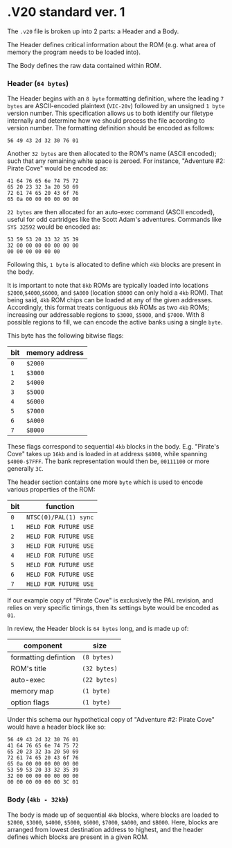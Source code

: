 # .V20 standard ver. 1
The `.v20` file is broken up into 2 parts: a Header and a Body. 
  
The Header defines critical information about the ROM (e.g. what area of memory the program needs to be loaded into). 
  
The Body defines the raw data contained within ROM.
  
### Header (`64 bytes`)
The Header begins with an `8 byte` formatting definition, where the leading `7 bytes` are ASCII-encoded plaintext (`VIC-20v`) followed by an unsigned `1 byte` version number. This specification allows us to both identify our filetype internally and determine how we should process the file according to version number.
The formatting definition should be encoded as follows:
```
56 49 43 2d 32 30 76 01
```

Another `32 bytes` are then allocated to the ROM's name (ASCII encoded); such that any remaining white space is zeroed.
For instance, "Adventure #2: Pirate Cove" would be encoded as:
```
41 64 76 65 6e 74 75 72
65 20 23 32 3a 20 50 69
72 61 74 65 20 43 6f 76
65 0a 00 00 00 00 00 00
```
  
`22 bytes` are then allocated for an auto-exec command (ASCII encoded), useful for odd cartridges like the Scott Adam's adventures. Commands like `SYS 32592` would be encoded as:
```
53 59 53 20 33 32 35 39
32 00 00 00 00 00 00 00
00 00 00 00 00 00
```

Following this, `1 byte` is allocated to define which `4kb` blocks are present in the body.
  
It is important to note that `8kb` ROMs are typically loaded into locations `$2000`,`$4000`,`$6000`, and `$A000` (location `$B000` can only hold a `4kb` ROM). That being said, `4kb` ROM chips can be loaded at any of the given addresses. Accordingly, this format treats contiguous `8kb` ROMs as two `4kb` ROMs; increasing our addressable regions to `$3000`, `$5000`, and `$7000`.
With 8 possible regions to fill, we can encode the active banks using a single `byte`. 

This byte has the following bitwise flags:

| bit | memory address |
|-----|----------------|
| `0` | `$2000`        |
| `1` | `$3000`        |
| `2` | `$4000`        |
| `3` | `$5000`        |
| `4` | `$6000`        |
| `5` | `$7000`        |
| `6` | `$A000`        |
| `7` | `$B000`        |

These flags correspond to sequential `4kb` blocks in the body. E.g. "Pirate's Cove" takes up `16kb` and is loaded in at address `$4000`, while spanning `$4000-$7FFF`. The bank representation would then be,
`00111100` or more generally `3C`.

The header section contains one more `byte` which is used to encode various properties of the ROM:

| bit | function               |
|-----|------------------------|
| `0` | `NTSC(0)/PAL(1) sync`    |
| `1` | `HELD FOR FUTURE USE` |
| `2` | `HELD FOR FUTURE USE` |
| `3` | `HELD FOR FUTURE USE` |
| `4` | `HELD FOR FUTURE USE` |
| `5` | `HELD FOR FUTURE USE` |
| `6` | `HELD FOR FUTURE USE` |
| `7` | `HELD FOR FUTURE USE` |

If our example copy of "Pirate Cove" is exclusively the PAL revision, and relies on very specific timings, then its settings byte would be encoded as `01`.

In review, the Header block is `64 bytes` long, and is made up of:

| component | size |
|-----------|------|
| formatting defintion | `(8 bytes)` |
| ROM's title | `(32 bytes)` |
| auto-exec | `(22 bytes)` |
| memory map | `(1 byte)`  |
| option flags | `(1 byte)` |

Under this schema our hypothetical copy of "Adventure #2: Pirate Cove" would have a header block like so:
```
56 49 43 2d 32 30 76 01
41 64 76 65 6e 74 75 72
65 20 23 32 3a 20 50 69
72 61 74 65 20 43 6f 76
65 0a 00 00 00 00 00 00
53 59 53 20 33 32 35 39
32 00 00 00 00 00 00 00
00 00 00 00 00 00 3C 01
```

### Body (`4kb - 32kb`)
The body is made up of sequential `4kb` blocks, where blocks are loaded to  `$2000`, `$3000`, `$4000`, `$5000`, `$6000`, `$7000`, `$A000`, and `$B000`. Here, blocks are arranged from lowest destination address to highest, and the header defines which blocks are present in a given ROM.
